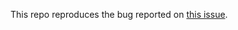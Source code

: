This repo reproduces the bug reported on [this issue](https://github.com/callstack/react-native-paper/issues/4373).

